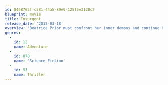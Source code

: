 ```yaml
---
id: 8468762f-c581-44a5-89e9-125f5e3120c2
blueprint: movie
title: Insurgent
release_date: '2015-03-18'
overview: 'Beatrice Prior must confront her inner demons and continue her fight against a powerful alliance which threatens to tear her society apart.'
genres:
  -
    id: 12
    name: Adventure
  -
    id: 878
    name: 'Science Fiction'
  -
    id: 53
    name: Thriller
---
```

